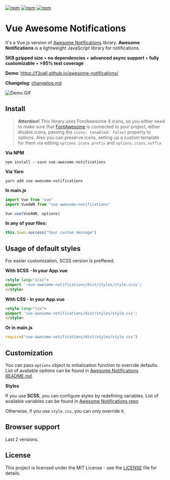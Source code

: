 [![npm](https://img.shields.io/npm/v/vue-awesome-notifications.svg?style=for-the-badge)](https://www.npmjs.com/package/vue-awesome-notifications)
[![npm](https://img.shields.io/npm/dm/vue-awesome-notifications.svg?style=for-the-badge)](https://www.npmjs.com/package/vue-awesome-notifications)
[![npm](https://img.shields.io/npm/l/vue-awesome-notifications.svg?style=for-the-badge)](LICENSE)

# Vue Awesome Notifications

It's a Vue.js version of [Awesome Notifications](https://github.com/f3oall/awesome-notifications) library. **Awesome Notifications** is a lightweight JavaScript library for notifications.

**5KB gzipped size** &bull; **no dependencies** &bull; **advanced async support** &bull; **fully customizable** &bull; **>95% test coverage**

**Demo**: https://f3oall.github.io/awesome-notifications/

**Changelog**: [changelog.md](changelog.md)

![Demo GIF](demo1.gif)

## Install

> **Attention!** This library uses FontAwesome 4 icons, so you either need to make sure that [FontAwesome](http://fontawesome.io/get-started/) is connected to your project, either disable icons, passing the `icons: {enabled: false}` property to options. Also you can preserve icons, setting up a custom template for them via editing `options.icons.prefix` and `options.icons.suffix`

**Via NPM**

```
npm install --save vue-awesome-notifications
```

**Via Yarn**

```
yarn add vue-awesome-notifications
```

**In main.js**

```javascript
import Vue from "vue"
import VueAWN from "vue-awesome-notifications"

Vue.use(VueAWN, options)
```

**In any of your files:**

```javascript
this.$awn.success("Your custom message")
```

## Usage of default styles

For easier customization, SCSS version is preffered.

**With SCSS - In your App.vue**

```html
<style lang="scss">
@import '~vue-awesome-notifications/dist/styles/style.scss';
</style>
```

**With CSS - In your App.vue**

```html
<style lang="css">
@import 'vue-awesome-notifications/dist/styles/style.css';
</style>
```

**Or in main.js**

```javascript
require("vue-awesome-notifications/dist/styles/style.css")
```

## Customization

You can pass `options` object to initialization function to override defaults. List of available options can be found in [Awesome Notifications README.md](https://github.com/f3oall/awesome-notifications).

**Styles**

If you use **SCSS**, you can configure styles by redefining variables. List of available variables can be found in [Awesome Notifications repo](https://github.com/f3oall/awesome-notifications/blob/master/src/styles/variables.scss)

Otherwise, if you use `style.css`, you can only override it.

## Browser support

Last 2 versions.

## License

This project is licensed under the MIT License - see the [LICENSE](LICENSE) file for details.

